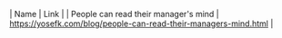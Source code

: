 | Name | Link |
| People can read their manager's mind | https://yosefk.com/blog/people-can-read-their-managers-mind.html |